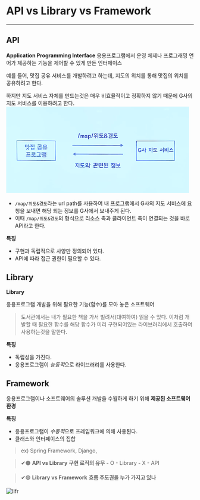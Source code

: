 # API vs Library vs Framework
---

## API
**Application Programming Interface**
응용프로그램에서 운영 체제나 프로그래밍 언어가 제공하는 기능을 제어할 수 있게 만든 인터페이스

예를 들어, 맛집 공유 서비스를 개발하려고 하는데, 지도의 위치를 통해 맛집의 위치를 공유하려고 한다. 

하지만 지도 서비스 자체를 만드는것은 매우 비효율적이고 정확하지 않기 때문에 G사의 지도 서비스를 이용하려고 한다.
![apiimg](./api.png)
- `/map/위도&경도`라는 url path를 사용하여 내 프로그램에서 G사의 지도 서비스에 요청을 보내면 해당 되는 정보를 G사에서 보내주게 된다.
- 이때 `/map/위도&경도`의 형식으로 리소스 측과 클라이언트 측이 연결되는 것을 바로 API라고 한다. 


**특징**
- 구현과 독립적으로 사양만 정의되어 있다.
- API에 따라 접근 권한이 필요할 수 있다.

## Library

**Library**

응용프로그램 개발을 위해 필요한 기능(함수)를 모아 놓은 소프트웨어

> 도서관에서는 내가 필요한 책을 가서 빌려서(대여하여) 읽을 수 있다. 이처럼 개발할 때 필요한 함수를 해당 함수가 미리 구현되어있는 라이브러리에서 호출하여 사용하는것을 말한다.



**특징**
- 독립성을 가진다.
- 응용프로그램이 *능동적*으로 라이브러리를 사용한다.

## Framework

응용프로그램이나 소프트웨어의 솔루션 개발을 수월하게 하기 위해 **제공된 소프트웨어 환경**

**특징**
- 응용프로그램이 *수동적*으로 프레임워크에 의해 사용된다.
- 클래스와 인터페이스의 집합
> ex) Spring Framework, Django, 



> ✔🟠 **API vs Library**
>**구현 로직의 유무**
    - O - Library
    - X - API

> ✔🟢 **Library vs Framework**
>**흐름 주도권을 누가 가지고 있나**

![lifr](https://www.programcreek.com/wp-content/uploads/2011/09/framework-vs-library.png?ezimgfmt=rs:400x180/rscb8/ng:webp/ngcb8)